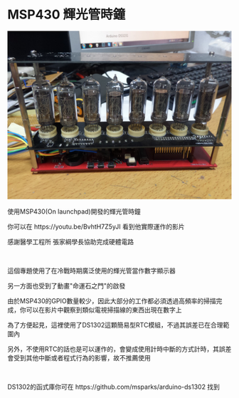 <h1>MSP430 輝光管時鐘</h1>

<img src="/P_20161004_021716.jpg" />

<p>使用MSP430(On launchpad)開發的輝光管時鐘</p>
<p>你可以在 https://youtu.be/BvhtH7Z5yJI 看到他實際運作的影片</p>
<p>感謝醫學工程所 張家綱學長協助完成硬體電路</p>
<br>
<p>這個專題使用了在冷戰時期廣泛使用的輝光管當作數字顯示器</p>
<p>另一方面也受到了動畫"命運石之門"的啟發</p>
<p>由於MSP430的GPIO數量較少，因此大部分的工作都必須透過高頻率的掃描完成，你可以在影片中觀察到類似電視掃描線的東西出現在數字上</p>
<p>為了方便起見，這裡使用了DS1302這顆簡易型RTC模組，不過其誤差已在合理範圍內</p>
<p>另外，不使用RTC的話也是可以運作的，會變成使用計時中斷的方式計時，其誤差會受到其他中斷或者程式行為的影響，故不推薦使用</p>
<br>

<p>DS1302的函式庫你可在 https://github.com/msparks/arduino-ds1302 找到</p>
